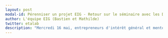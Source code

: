 ```yaml
---
layout: post
modal-id: Pérenniser un projet EIG - Retour sur le séminaire avec les DSI des ministères
author: L'équipe EIG (Bastien et Mathilde)
twitter: etalab
description: "Mercredi 16 mai, entrepreneurs d'intérêt général et mentors venaient à la rencontre de leurs correspondants dans les directions des systèmes d'informations de leurs ministères. A l'occasion d'un atelier au Liberté Living Lab, ils ont réalisé une feuille de route de pérennisation de leurs défis."
---
```


